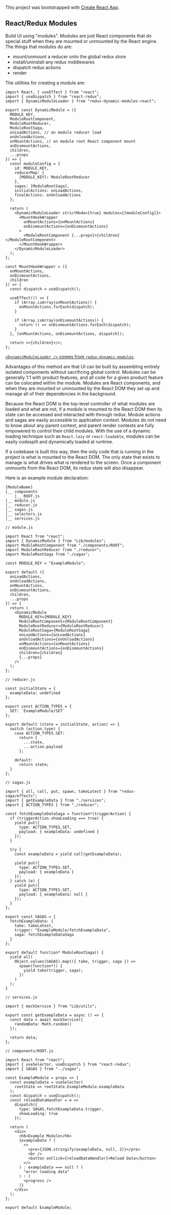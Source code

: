 This project was bootstrapped with [Create React App](https://github.com/facebook/create-react-app).

## React/Redux Modules

Build UI using "modules". Modules are just React components that do special stuff when they are mounted or unmounted by the React engine. The things that modules do are:

- mount/unmount a reducer onto the global redux store
- install/uninstall any redux middlewares
- dispatch redux actions
- render

The utilities for creating a module are:
```
import React, { useEffect } from "react";
import { useDispatch } from "react-redux";
import { DynamicModuleLoader } from "redux-dynamic-modules-react";

export const DynamicModule = ({
  MODULE_KEY,
  ModuleRootComponent,
  ModuleRootReducer,
  ModuleRootSaga,
  onLoadActions, // on module reducer load
  onUnloadActions,
  onMountActions, // on module root React component mount
  onDismountActions,
  children,
  ...props
}) => {
  const moduleConfig = {
    id: MODULE_KEY,
    reducerMap: {
      [MODULE_KEY]: ModuleRootReducer
    },
    sagas: [ModuleRootSaga],
    initialActions: onLoadActions,
    finalActions: onUnloadActions
  };

  return (
    <DynamicModuleLoader strictMode={true} modules={[moduleConfig]}>
      <MountHookWrapper
        onMountActions={onMountActions}
        onDismountActions={onDismountActions}
      >
        <ModuleRootComponent {...props}>{children}</ModuleRootComponent>
      </MountHookWrapper>
    </DynamicModuleLoader>
  );
};

const MountHookWrapper = ({
  onMountActions,
  onDismountActions,
  children
}) => {
  const dispatch = useDispatch();

  useEffect(() => {
    if (Array.isArray(onMountActions)) {
      onMountActions.forEach(dispatch);
    }

    if (Array.isArray(onDismountActions)) {
      return () => onDismountActions.forEach(dispatch);
    }
  }, [onMountActions, onDismountActions, dispatch]);

  return <>{children}</>;
};

```

[`<DynamicModuleLoader />` comes from `redux-dynamic-modules`](https://github.com/microsoft/redux-dynamic-modules).

Advantages of this method are that UI can be built by assembling entirely isolated components without sacrificing global control. Modules can be generally 1:1 with product features, and all code for a given product feature can be colocated within the module. Modules are React components, and when they are mounted or unmounted by the React DOM they set up and manage all of their dependencies in the background.

Because the React DOM is the top-level controller of what modules are loaded and what are not, if a module is mounted to the React DOM then its state can be accessed and interacted with through redux. Module actions and sagas are easily accessible to application context. Modules do not need to know about any parent context, and parent render contexts are fully empowered to control their child modules. With the use of a dynamic loading technique such as `React.lazy` or `react-loadable`, modules can be easily codesplit and dynamically loaded at runtime.

If a codebase is built this way, then the only code that is running in the project is what is mounted to the React DOM. The only state that exists to manage is what drives what is rendered to the screen. Once a component unmounts from the React DOM, its redux state will also disappear.

Here is an example module declaration:
```
[ModuleName]
|__ components
    |__ ROOT.js
|__ module.js
|__ reducer.js
|__ sagas.js
|__ selectors.js
|__ services.js
```
```
// module.js

import React from "react";
import { DynamicModule } from "Lib/modules";
import ModuleRootComponent from "./components/ROOT";
import ModuleRootReducer from "./reducer";
import ModuleRootSaga from "./sagas";

const MODULE_KEY = "ExampleModule";

export default ({
  onLoadActions,
  onUnloadActions,
  onMountActions,
  onDismountActions,
  children,
  ...props
}) => {
  return (
    <DynamicModule
      MODULE_KEY={MODULE_KEY}
      ModuleRootComponent={ModuleRootComponent}
      ModuleRootReducer={ModuleRootReducer}
      ModuleRootSaga={ModuleRootSaga}
      onLoadActions={onLoadActions}
      onUnloadActions={onUnloadActions}
      onMountActions={onMountActions}
      onDismountActions={onDismountActions}
      children={children}
      {...props}
    />
  );
};
```
```
// reducer.js

const initialState = {
  exampleData: undefined
};

export const ACTION_TYPES = {
  SET: `ExampleModule/SET`
};

export default (state = initialState, action) => {
  switch (action.type) {
    case ACTION_TYPES.SET:
      return {
        ...state,
        ...action.payload
      };

    default:
      return state;
  }
};
```
```
// sagas.js

import { all, call, put, spawn, takeLatest } from "redux-saga/effects";
import { getExampleData } from "./services";
import { ACTION_TYPES } from "./reducer";

const fetchExampleDataSaga = function*(triggerAction) {
  if (triggerAction.showLoading === true) {
    yield put({
      type: ACTION_TYPES.SET,
      payload: { exampleData: undefined }
    });
  }

  try {
    const exampleData = yield call(getExampleData);

    yield put({
      type: ACTION_TYPES.SET,
      payload: { exampleData }
    });
  } catch (e) {
    yield put({
      type: ACTION_TYPES.SET,
      payload: { exampleData: null }
    });
  }
};

export const SAGAS = {
  fetchExampleData: {
    take: takeLatest,
    trigger: "ExampleModule/fetchExampleData",
    saga: fetchExampleDataSaga
  }
};

export default function* ModuleRootSaga() {
  yield all(
    Object.values(SAGAS).map(({ take, trigger, saga }) =>
      spawn(function*() {
        yield take(trigger, saga);
      })
    )
  );
}
```
```
// services.js

import { mockService } from "Lib/utils";

export const getExampleData = async () => {
  const data = await mockService({
    randomData: Math.random()
  });

  return data;
};
```
```
// components/ROOT.js

import React from "react";
import { useSelector, useDispatch } from "react-redux";
import { SAGAS } from "../sagas";

const ExampleModule = props => {
  const exampleData = useSelector(
    rootState => rootState.ExampleModule.exampleData
  );
  const dispatch = useDispatch();
  const reloadDataHandler = e =>
    dispatch({
      type: SAGAS.fetchExampleData.trigger,
      showLoading: true
    });

  return (
    <div>
      <h6>Example Module</h6>
      {exampleData ? (
        <>
          <pre>{JSON.stringify(exampleData, null, 2)}</pre>
          <br />
          <button onClick={reloadDataHandler}>Reload Data</button>
        </>
      ) : exampleData === null ? (
        "error loading data"
      ) : (
        <progress />
      )}
    </div>
  );
};

export default ExampleModule;
```
